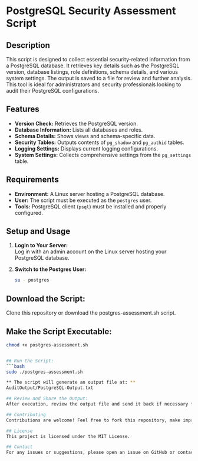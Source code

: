 # PostgreSQL Security Assessment Script

## Description

This script is designed to collect essential security-related information from a PostgreSQL database. It retrieves key details such as the PostgreSQL version, database listings, role definitions, schema details, and various system settings. The output is saved to a file for review and further analysis. This tool is ideal for administrators and security professionals looking to audit their PostgreSQL configurations.

## Features

- **Version Check:** Retrieves the PostgreSQL version.
- **Database Information:** Lists all databases and roles.
- **Schema Details:** Shows views and schema-specific data.
- **Security Tables:** Outputs contents of `pg_shadow` and `pg_authid` tables.
- **Logging Settings:** Displays current logging configurations.
- **System Settings:** Collects comprehensive settings from the `pg_settings` table.

## Requirements

- **Environment:** A Linux server hosting a PostgreSQL database.
- **User:** The script must be executed as the `postgres` user.
- **Tools:** PostgreSQL client (`psql`) must be installed and properly configured.

## Setup and Usage

1. **Login to Your Server:**  
   Log in with an admin account on the Linux server hosting your PostgreSQL database.

2. **Switch to the Postgres User:**  
   ```bash
   su - postgres


## Download the Script:
Clone this repository or download the postgres-assessment.sh script.

## Make the Script Executable:
```bash
chmod +x postgres-assessment.sh


## Run the Script:
```bash
sudo ./postgres-assessment.sh

** The script will generate an output file at: **
AuditOutput/PostgreSQL-Output.txt

## Review and Share the Output:
After execution, review the output file and send it back if necessary for further analysis or auditing.

## Contributing
Contributions are welcome! Feel free to fork this repository, make improvements, and submit pull requests.

## License
This project is licensed under the MIT License.

## Contact
For any issues or suggestions, please open an issue on GitHub or contact me via GitHub.
